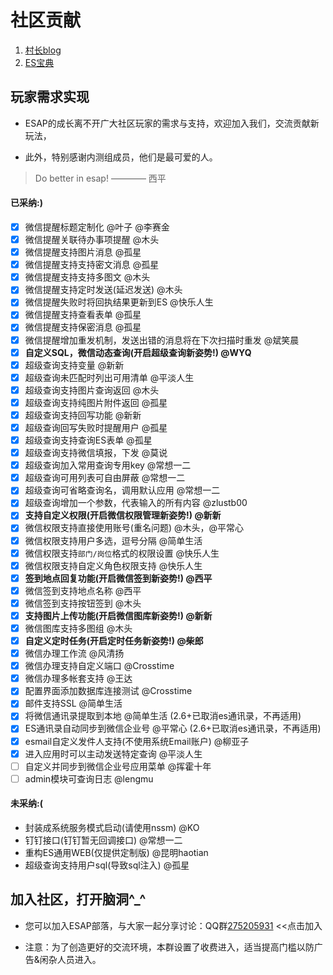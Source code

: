 # 社区贡献

1. [村长blog](http://ylin.wang)
2. [ES宝典](https://esbook.erp8.net)

## 玩家需求实现
* ESAP的成长离不开广大社区玩家的需求与支持，欢迎加入我们，交流贡献新玩法，

* 此外，特别感谢内测组成员，他们是最可爱的人。

> Do better in esap! ———— 西平

#### 已采纳:)
- [x] 微信提醒标题定制化 @叶子 @李赛金
- [x] 微信提醒关联待办事项提醒 @木头
- [x] 微信提醒支持图片消息 @孤星
- [x] 微信提醒支持支持密文消息 @孤星
- [x] 微信提醒支持支持多图文 @木头
- [x] 微信提醒支持定时发送(延迟发送) @木头
- [x] 微信提醒失败时将回执结果更新到ES @快乐人生
- [x] 微信提醒支持查看表单 @孤星
- [x] 微信提醒支持保密消息 @孤星
- [x] 微信提醒增加重发机制，发送出错的消息将在下次扫描时重发 @斌笑晨
- [x] **自定义SQL，微信动态查询(开启超级查询新姿势!) @WYQ**
- [x] 超级查询支持变量 @新新
- [x] 超级查询未匹配时列出可用清单 @平淡人生
- [x] 超级查询支持图片查询返回 @木头
- [x] 超级查询支持纯图片附件返回 @孤星
- [x] 超级查询支持回写功能 @新新
- [x] 超级查询回写失败时提醒用户 @孤星
- [x] 超级查询支持查询ES表单 @孤星
- [x] 超级查询支持微信填报，下发 @莫说
- [x] 超级查询加入常用查询专用key @常想一二
- [x] 超级查询可用列表可自由屏蔽 @常想一二
- [x] 超级查询可省略查询名，调用默认应用 @常想一二
- [x] 超级查询增加一个参数，代表输入的所有内容 @zlustb00
- [x] **支持自定义权限(开启微信权限管理新姿势!)  @新新**
- [x] 微信权限支持直接使用账号(重名问题) @木头，@平常心
- [x] 微信权限支持用户多选，逗号分隔 @简单生活
- [x] 微信权限支持`部门/岗位`格式的权限设置 @快乐人生
- [x] 微信权限支持自定义角色权限支持 @快乐人生
- [x] **签到地点回复功能(开启微信签到新姿势!) @西平**
- [x] 微信签到支持地点名称 @西平
- [x] 微信签到支持按钮签到 @木头
- [x] **支持图片上传功能(开启微信图库新姿势!) @新新**
- [x] 微信图库支持多图组 @木头
- [x] **自定义定时任务(开启定时任务新姿势!) @柴郎**
- [x] 微信办理工作流 @风清扬
- [x] 微信办理支持自定义端口 @Crosstime
- [x] 微信办理多帐套支持 @王达
- [x] 配置界面添加数据库连接测试 @Crosstime
- [x] 邮件支持SSL @简单生活
- [x] 将微信通讯录提取到本地 @简单生活 (2.6+已取消es通讯录，不再适用)
- [x] ES通讯录自动同步到微信企业号 @平常心 (2.6+已取消es通讯录，不再适用)
- [x] esmail自定义发件人支持(不使用系统Email账户) @柳亚子
- [x] 进入应用时可以主动发送特定查询 @平淡人生
- [ ] 自定义并同步到微信企业号应用菜单 @挥霍十年
- [ ] admin模块可查询日志 @lengmu

#### 未采纳:(
- 封装成系统服务模式启动(请使用nssm) @KO 
- 钉钉接口(钉钉暂无回调接口) @常想一二
- 重构ES通用WEB(仅提供定制版) @昆明haotian
- 超级查询支持用户sql(导致sql注入) @孤星


## 加入社区，打开脑洞^_^
* 您可以加入ESAP部落，与大家一起分享讨论：QQ群[275205931](http://shang.qq.com/wpa/qunwpa?idkey=8065d28ea0b39649052de5d2aeab377014d268a5a9fa7463d4873b205233aaff) <<点击加入

* 注意：为了创造更好的交流环境，本群设置了收费进入，适当提高门槛以防广告&闲杂人员进入。